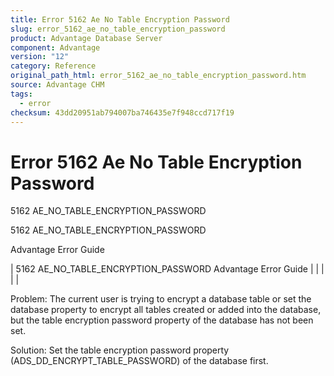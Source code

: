 ```yaml
---
title: Error 5162 Ae No Table Encryption Password
slug: error_5162_ae_no_table_encryption_password
product: Advantage Database Server
component: Advantage
version: "12"
category: Reference
original_path_html: error_5162_ae_no_table_encryption_password.htm
source: Advantage CHM
tags:
  - error
checksum: 43dd20951ab794007ba746435e7f948ccd717f19
---
```


# Error 5162 Ae No Table Encryption Password

5162 AE\_NO\_TABLE\_ENCRYPTION\_PASSWORD

5162 AE\_NO\_TABLE\_ENCRYPTION\_PASSWORD

Advantage Error Guide

| 5162 AE\_NO\_TABLE\_ENCRYPTION\_PASSWORD  Advantage Error Guide |  |  |  |  |

Problem: The current user is trying to encrypt a database table or set the database property to encrypt all tables created or added into the database, but the table encryption password property of the database has not been set.

Solution: Set the table encryption password property (ADS\_DD\_ENCRYPT\_TABLE\_PASSWORD) of the database first.
